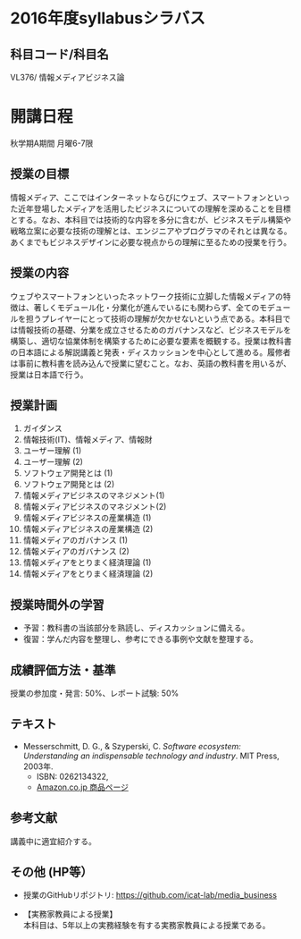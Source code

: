 # 2016年度syllabusシラバス
## 科目コード/科目名
VL376/ 情報メディアビジネス論

# 開講日程
秋学期A期間 月曜6-7限

## 授業の目標
情報メディア、ここではインターネットならびにウェブ、スマートフォンといった近年登場したメディアを活用したビジネスについての理解を深めることを目標とする。なお、本科目では技術的な内容を多分に含むが、ビジネスモデル構築や戦略立案に必要な技術の理解とは、エンジニアやプログラマのそれとは異なる。あくまでもビジネスデザインに必要な視点からの理解に至るための授業を行う。

## 授業の内容
ウェブやスマートフォンといったネットワーク技術に立脚した情報メディアの特徴は、著しくモデュール化・分業化が進んでいるにも関わらず、全てのモデュールを担うプレイヤーにとって技術の理解が欠かせないという点である。本科目では情報技術の基礎、分業を成立させるためのガバナンスなど、ビジネスモデルを構築し、適切な協業体制を構築するために必要な要素を概観する。授業は教科書の日本語による解説講義と発表・ディスカッションを中心として進める。履修者は事前に教科書を読み込んで授業に望むこと。なお、英語の教科書を用いるが、授業は日本語で行う。

## 授業計画
1. ガイダンス
2. 情報技術(IT)、情報メディア、情報財
3. ユーザー理解 (1)
4. ユーザー理解 (2)
5. ソフトウェア開発とは (1)
6. ソフトウェア開発とは (2)
7. 情報メディアビジネスのマネジメント(1)
8. 情報メディアビジネスのマネジメント(2)
9. 情報メディアビジネスの産業構造 (1)
10.  情報メディアビジネスの産業構造 (2)
11.  情報メディアのガバナンス (1)
12.  情報メディアのガバナンス (2)
13.  情報メディアをとりまく経済理論 (1)
14.  情報メディアをとりまく経済理論 (2)

<!--
What makes software interesting? ここは1時間で
Information technology ここも1時間
Users
Creating software
Management
Software supply industry　ここは1時間
Software creation industory ここは1時間
Government
Economics
The future 取り上げない
-->

## 授業時間外の学習
- 予習：教科書の当該部分を熟読し、ディスカッションに備える。
- 復習：学んだ内容を整理し、参考にできる事例や文献を整理する。

## 成績評価方法・基準
授業の参加度・発言: 50%、レポート試験: 50%

## テキスト
- Messerschmitt, D. G., & Szyperski, C. _Software ecosystem: Understanding an indispensable technology and industry_. MIT Press, 2003年.
  - ISBN: 0262134322, 
  - [Amazon.co.jp 商品ページ](http://www.amazon.co.jp/dp/0262134322/)

## 参考文献
講義中に適宜紹介する。

## その他 (HP等）
- 授業のGitHubリポジトリ: https://github.com/icat-lab/media_business

- 【実務家教員による授業】   
本科目は、5年以上の実務経験を有する実務家教員による授業である。

